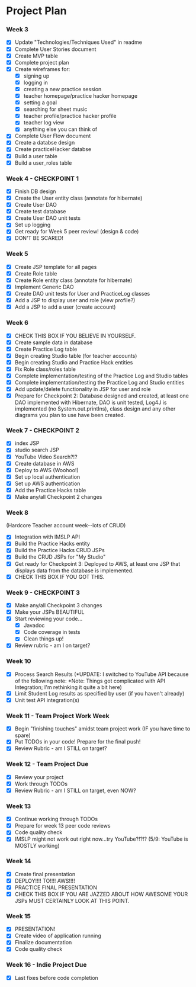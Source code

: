 # Project Plan 

### Week 3 

- [x] Update "Technologies/Techniques Used" in readme
- [x] Complete User Stories document 
- [x] Create MVP table 
- [x] Complete project plan
- [x] Create wireframes for: 
   - [x] signing up
   - [x] logging in 
   - [x] creating a new practice session
   - [x] teacher homepage/practice hacker homepage 
   - [x] setting a goal 
   - [x] searching for sheet music
   - [x] teacher profile/practice hacker profile
   - [x] teacher log view
   - [x] anything else you can think of 
- [x] Complete User Flow document 
- [x] Create a databse design
- [x] Create practiceHacker databse 
- [x] Build a user table
- [x] Build a user_roles table

### Week 4 - CHECKPOINT 1

- [x] Finish DB design 
- [x] Create the User entity class (annotate for hibernate) 
- [x] Create User DAO 
- [x] Create test database 
- [x] Create User DAO unit tests
- [x] Set up logging
- [x] Get ready for Week 5 peer review! (design & code)
- [x] DON'T BE SCARED! 

### Week 5

- [x] Create JSP template for all pages 
- [x] Create Role table 
- [x] Create Role entity class (annotate for hibernate)
- [x] Implement Generic DAO
- [x] Create DAO unit tests for User and PracticeLog classes
- [x] Add a JSP to display user and role (view profile?) 
- [x] Add a JSP to add a user (create account)

### Week 6

- [x] CHECK THIS BOX IF YOU BELIEVE IN YOURSELF. 
- [x] Create sample data in database
- [x] Create Practice Log table 
- [x] Begin creating Studio table (for teacher accounts)
- [x] Begin creating Studio and Practice Hack entities 
- [x] Fix Role class/roles table
- [x] Complete implementation/testing of the Practice Log and Studio tables
- [x] Complete implementation/testing the Practice Log and Studio entities
- [x] Add update/delete functionality in JSP for user and role 
- [x] Prepare for Checkpoint 2: Database designed and created, at least one DAO implemented with Hibernate, DAO is unit tested, Log4J is implemented (no System.out.printlns), class design and any other diagrams you plan to use have been created.

### Week 7 - CHECKPOINT 2

- [x] index JSP
- [x] studio search JSP
- [x] YouTube Video Search?!?
- [x] Create database in AWS
- [x] Deploy to AWS (Woohoo!)
- [x] Set up local authentication 
- [x] Set up AWS authentication 
- [x] Add the Practice Hacks table 
- [x] Make any/all Checkpoint 2 changes 

### Week 8

(Hardcore Teacher account week--lots of CRUD)
- [x] Integration with IMSLP API
- [x] Build the Practice Hacks entity 
- [x] Build the Practice Hacks CRUD JSPs
- [x] Build the CRUD JSPs for "My Studio"
- [x] Get ready for Checkpoint 3: Deployed to AWS, at least one JSP that displays data from the database is implemented.
- [x] CHECK THIS BOX IF YOU GOT THIS.

### Week 9 - CHECKPOINT 3

- [x] Make any/all Checkpoint 3 changes
- [x] Make your JSPs BEAUTIFUL
- [x] Start reviewing your code...
   - [x] Javadoc
   - [x] Code coverage in tests
   - [x] Clean things up! 
- [x] Review rubric - am I on target?

### Week 10

- [x] Process Search Results (*UPDATE: I switched to YouTube API because of the following note: *Note: Things got complicated with API Integration; I'm rethinking it quite a bit here) 
- [x] Limit Student Log results as specified by user (if you haven't already) 
- [x] Unit test API integration(s)

### Week 11 - Team Project Work Week 

- [x] Begin "finishing touches" amidst team project work (IF you have time to spare)
- [x] Put TODOs in your code! Prepare for the final push!
- [x] Review Rubric - am I STILL on target?

### Week 12 - Team Project Due 

- [x] Review your project
- [x] Work through TODOs 
- [x] Review Rubric - am I STILL on target, even NOW?

### Week 13

- [x] Continue working through TODOs 
- [x] Prepare for week 13 peer code reviews
- [x] Code quality check
- [x] IMSLP might not work out right now...try YouTube?!?!? (5/9: YouTube is MOSTLY working)

### Week 14
 
- [x] Create final presentation
- [x] DEPLOY!!!! TO!!!! AWS!!!!
- [x] PRACTICE FINAL PRESENTATION
- [x] CHECK THIS BOX IF YOU ARE JAZZED ABOUT HOW AWESOME YOUR JSPs MUST CERTAINLY LOOK AT THIS POINT.

### Week 15

- [x] PRESENTATION! 
- [x] Create video of application running 
- [x] Finalize documentation 
- [x] Code quality check

### Week 16 - Indie Project Due

- [x] Last fixes before code completion
